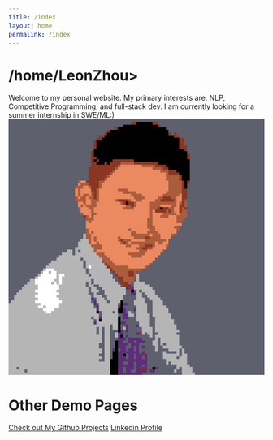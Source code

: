 ```yaml
---
title: /index
layout: home
permalink: /index
---
```


# /home/LeonZhou>
Welcome to my personal website. My primary interests are: NLP, Competitive Programming, and full-stack dev. I am currently looking for a summer internship in SWE/ML:)
![My image Name](/assets/images/profile.png)
# Other Demo Pages

[Check out My Github Projects](https://github.com/LeonZh0u)
[Linkedin Profile](https://www.linkedin.com/in/liyang-zhou12580/)
